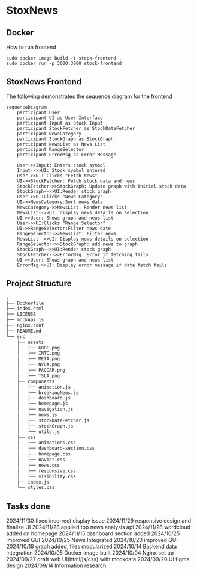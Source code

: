 # StoxNews

## Docker
How to run frontend
```
sudo docker image build -t stock-frontend .
sudo docker run -p 3000:3000 stock-frontend
```

## StoxNews Frontend
The following demonstrates the sequence diagram for the frontend

```mermaid
sequenceDiagram
    participant User
    participant UI as User Interface
    participant Input as Stock Input
    participant StockFetcher as StockDataFetcher
    participant NewsCategory 
    participant StockGraph as StockGraph
    participant NewsList as News List
    participant RangeSelector
    participant ErrorMsg as Error Message

    User->>Input: Enters stock symbol
    Input-->>UI: Stock symbol entered
    User->>UI: Clicks "Fetch News"
    UI->>StockFetcher: Fetch stock data and news
    StockFetcher->>StockGraph: Update graph with initial stock data
    StockGraph-->>UI:Render stock graph
    User->>UI:Clicks "News Category"
    UI->>NewsCategory:Sort news data
    NewsCategory->>NewsList: Render news list
    NewsList-->>UI: Display news details on selection
    UI->>User: Shows graph and news list
    User->>UI:Clicks "Range Selector"
    UI->>RangeSelector:Filter news date
    RangeSelector->>NewsList: Filter news 
    NewsList-->>UI: Display news details on selection
    RangeSelector->>StockGraph: add news to graph
    StockGraph-->>UI:Render stock graph
    StockFetcher-->>ErrorMsg: Error if fetching fails
    UI->>User: Shows graph and news list
    ErrorMsg->>UI: Display error message if data fetch fails
```
## Project Structure
```markdown
.
├── Dockerfile
├── index.html
├── LICENSE
├── mockApi.js
├── nginx.conf
├── README.md
└── src
    ├── assets
    │   ├── GOOG.png
    │   ├── INTC.png
    │   ├── META.png
    │   ├── NVDA.png
    │   ├── PACCAR.png
    │   └── TSLA.png
    ├── components
    │   ├── animation.js
    │   ├── breakingNews.js
    │   ├── dashboard.js
    │   ├── homepage.js
    │   ├── navigation.js
    │   ├── news.js
    │   ├── stockDataFetcher.js
    │   ├── stockGraph.js
    │   └── utils.js
    ├── css
    │   ├── animations.css
    │   ├── dashboard-section.css
    │   ├── homepage.css
    │   ├── navbar.css
    │   ├── news.css
    │   ├── responsive.css
    │   └── visibility.css
    ├── index.js
    └── styles.css
```
## Tasks done
2024/11/30 fixed incorrect display issue
2024/11/29 responsive design and finalize UI
2024/11/28 applied top news analysis api
2024/11/28 wordcloud added on homepage
2024/11/15 dashboard section added
2024/10/25 improved GUI
2024/10/25 News Integrated
2024/10/20 improved GUI
2024/10/18 graph added, files modularized 
2024/10/14 Backend data integration
2024/10/05 Docker image built
2024/10/04 Nginx set up
2024/09/27 draft web UI(html/js/css) with mockdata
2024/09/20 UI figma design
2024/09/14 Information research
